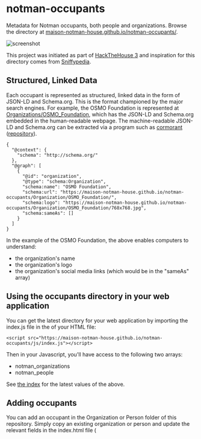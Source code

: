 # notman-occupants

Metadata for Notman occupants, both people and organizations.  Browse the directory at [maison-notman-house.github.io/notman-occupants/](https://maison-notman-house.github.io/notman-occupants/).

![screenshot](https://maison-notman-house.github.io/notman-occupants/images/screenshot.jpg)

This project was initiated as part of [HackTheHouse 3](http://maison-notman-house.github.io/) and inspiration for this directory comes from [Sniffypedia](https://sniffypedia.org/).


## Structured, Linked Data

Each occupant is represented as structured, linked data in the form of JSON-LD and Schema.org.  This is the format championed by the major search engines.  For example, the OSMO Foundation is represented at [Organizations/OSMO_Foundation](https://maison-notman-house.github.io/notman-occupants/Organization/OSMO_Foundation/), which has the JSON-LD and Schema.org embedded in the human-readable webpage.  The machine-readable JSON-LD and Schema.org can be extracted via a program such as [cormorant](http://reelyactive.github.io/cormorant/?url=https://maison-notman-house.github.io/notman-occupants/Organization/OSMO_Foundation/) ([repository](https://github.com/reelyactive/cormorant)).

    {
      "@context": {
        "schema": "http://schema.org/"
      },
      "@graph": [
        {
          "@id": "organization",
          "@type": "schema:Organization",
          "schema:name": "OSMO Foundation",
          "schema:url": "https://maison-notman-house.github.io/notman-occupants/Organization/OSMO_Foundation/",
          "schema:logo": "https://maison-notman-house.github.io/notman-occupants/Organization/OSMO_Foundation/768x768.jpg",
          "schema:sameAs": []
        }
      ]
    }

In the example of the OSMO Foundation, the above enables computers to understand:
- the organization's name
- the organization's logo
- the organization's social media links (which would be in the "sameAs" array)


## Using the occupants directory in your web application

You can get the latest directory for your web application by importing the index.js file in the <head> of your HTML file:

    <script src="https://maison-notman-house.github.io/notman-occupants/js/index.js"></script>

Then in your Javascript, you'll have access to the following two arrays:
- notman_organizations
- notman_people

See [the index](https://maison-notman-house.github.io/notman-occupants/js/index.js) for the latest values of the above.


## Adding occupants

You can add an occupant in the Organization or Person folder of this repository.  Simply copy an existing organization or person and update the relevant fields in the index.html file (<title> and JSON-LD).  You can also add a square image.


## License

MIT License

Copyright (c) 2016 HackTheHouse

Permission is hereby granted, free of charge, to any person obtaining a copy of this software and associated documentation files (the "Software"), to deal in the Software without restriction, including without limitation the rights to use, copy, modify, merge, publish, distribute, sublicense, and/or sell copies of the Software, and to permit persons to whom the Software is furnished to do so, subject to the following conditions:

The above copyright notice and this permission notice shall be included in all copies or substantial portions of the Software.

THE SOFTWARE IS PROVIDED "AS IS", WITHOUT WARRANTY OF ANY KIND, EXPRESS OR 
IMPLIED, INCLUDING BUT NOT LIMITED TO THE WARRANTIES OF MERCHANTABILITY, 
FITNESS FOR A PARTICULAR PURPOSE AND NONINFRINGEMENT. IN NO EVENT SHALL THE 
AUTHORS OR COPYRIGHT HOLDERS BE LIABLE FOR ANY CLAIM, DAMAGES OR OTHER 
LIABILITY, WHETHER IN AN ACTION OF CONTRACT, TORT OR OTHERWISE, ARISING FROM, 
OUT OF OR IN CONNECTION WITH THE SOFTWARE OR THE USE OR OTHER DEALINGS IN 
THE SOFTWARE.

